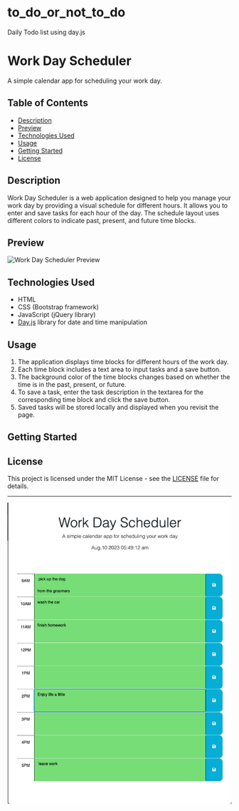 # to_do_or_not_to_do
Daily Todo list using day.js



# Work Day Scheduler

A simple calendar app for scheduling your work day.

## Table of Contents

- [Description](#description)
- [Preview](#preview)
- [Technologies Used](#technologies-used)
- [Usage](#usage)
- [Getting Started](#getting-started)
- [License](#license)

## Description

Work Day Scheduler is a web application designed to help you manage your work day by providing a visual schedule for different hours. It allows you to enter and save tasks for each hour of the day. The schedule layout uses different colors to indicate past, present, and future time blocks.

## Preview

![Work Day Scheduler Preview](screenshot.png)

## Technologies Used

- HTML
- CSS (Bootstrap framework)
- JavaScript (jQuery library)
- [Day.js](https://github.com/iamkun/dayjs) library for date and time manipulation

## Usage

1. The application displays time blocks for different hours of the work day.
2. Each time block includes a text area to input tasks and a save button.
3. The background color of the time blocks changes based on whether the time is in the past, present, or future.
4. To save a task, enter the task description in the textarea for the corresponding time block and click the save button.
5. Saved tasks will be stored locally and displayed when you revisit the page.

## Getting Started


## License

This project is licensed under the MIT License - see the [LICENSE](LICENSE) file for details.

---


![Screanshot of site](image.png)
